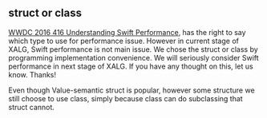 

## struct or class

[WWDC 2016 416 Understanding Swift Performance](https://developer.apple.com/videos/play/wwdc2016/416/), has the right to say which type to use for performance issue.  However in current stage of XALG, Swift performance is not main issue. We chose the struct or class by programming implementation convenience. We will seriously consider Swift performance in next stage of XALG. If you have any thought on this, let us know. Thanks!

Even though Value-semantic struct is popular, however some structure we still choose to use class, simply because class can do subclassing that struct cannot.
